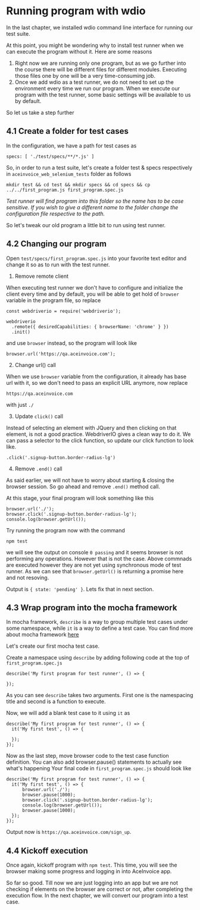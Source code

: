 # Running program with wdio

In the last chapter, we installed wdio command line interface for running our test suite.

At this point, you might be wondering why to install test runner when we can execute the program without it. Here are some reasons

1. Right now we are running only one program, but as we go further into the course there will be different files for different modules. Executing those files one by one will be a very time-consuming job.
2. Once we add wdio as a test runner, we do not need to set up the environment every time we run our program. When we execute our program with the test runner, some basic settings will be available to us by default.

So let us take a step further

## 4.1 Create a folder for test cases

In the configuration, we have a path for test cases as

```
specs: [ './test/specs/**/*.js' ]
```

So, in order to run a test suite, let's create a folder test & specs respectively in `aceinvoice_web_selenium_tests` folder as follows

```
mkdir test && cd test && mkdir specs && cd specs && cp ../../first_program.js first_program.spec.js
```

_Test runner will find program into this folder so the name has to be case sensitive. If you wish to give a different name to the folder change the configuration file respective to the path._


So let's tweak our old program a little bit to run using test runner.

## 4.2 Changing our program

Open `test/specs/first_program.spec.js` into your favorite text editor and change it so as to run with the test runner.

1. Remove remote client

When executing test runner we don't have to configure and initialize the client every time and by default, you will be able to get hold of `browser` variable in the program file, so replace

```
const webdriverio = require('webdriverio');

webdriverio
  .remote({ desiredCapabilities: { browserName: 'chrome' } })
  .init()
```

and use `browser` instead, so the program will look like

```
browser.url('https://qa.aceinvoice.com');
```

2. Change url() call

When we use `browser` variable from the configuration, it already has base url with it, so we don't need to pass an explicit URL anymore, now replace

```
https://qa.aceinvoice.com
```

with just `./`

3. Update `click()` call

Instead of selecting an element with JQuery and then clicking on that element, is not a good practice. WebdriverIO gives a clean way to do it.
We can pass a selector to the click function, so update our click function to look like.

```
.click('.signup-button.border-radius-lg')
```

4. Remove `.end()` call

As said earlier, we will not have to worry about starting & closing the browser session. So go ahead and remove `.end()` method call.

At this stage, your final program will look something like this

```
browser.url('./');
browser.click('.signup-button.border-radius-lg');
console.log(browser.getUrl());
```

Try running the program now with the command

```
npm test
```

we will see the output on console `0 passing` and it seems browser is not performing any operations. However that is not the case. Above commnads are executed however they are not yet using synchronous mode of test runner. As we can see that `browser.getUrl()` is returning a promise here and not resoving.

Output is `{ state: 'pending' }`. Lets fix that in next section.

## 4.3 Wrap program into the mocha framework

In mocha framework, `describe` is a way to group multiple test cases under some namespace, while `it` is a way to define a test case.
You can find more about mocha framework [here](https://mochajs.org/#getting-started)

Let's create our first mocha test case.

Create a namespace using `describe` by adding following code at the top of `first_program.spec.js`

```
describe('My first program for test runner', () => {

});
```

As you can see `describe` takes two arguments. First one is the namespacing title and second is a function to execute.

Now, we will add a blank test case to it using `it` as

```
describe('My first program for test runner', () => {
  it('My first test', () => {

  });
});
```

Now as the last step, move browser code to the test case function definition. You can also add browser.pause() statements to actually see what's happening
Your final code in `first_program.spec.js` should look like


```
describe('My first program for test runner', () => {
  it('My first test', () => {
      browser.url('./');
      browser.pause(1000);
      browser.click('.signup-button.border-radius-lg');
      console.log(browser.getUrl());
      browser.pause(1000);
  });
});
```

Output now is `https://qa.aceinvoice.com/sign_up`.

## 4.4 Kickoff execution

Once again, kickoff program with `npm test`. This time, you will see the browser making some progress and logging in into AceInvoice app.

So far so good. Till now we are just logging into an app but we are not checking if elements on the browser are correct or not, after completing the execution flow. In the next chapter, we will convert our program into a test case.
